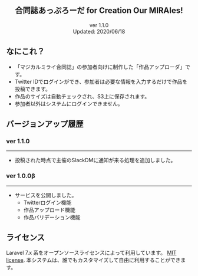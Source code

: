 <h2 align="center">合同誌あっぷろーだ for Creation Our MIRAIes!</h2>

<p align="center">
ver 1.1.0<br>
Updated: 2020/06/18
</p>

## なにこれ？
- 「マジカルミライ合同誌」の参加者向けに制作した「作品アップローダ」です。
- Twitter IDでログインができ、参加者は必要な情報を入力するだけで作品を投稿できます。
- 作品のサイズは自動チェックされ、S3上に保存されます。
- 参加者以外はシステムにログインできません。

## バージョンアップ履歴
### ver 1.1.0
***
- 投稿された時点で主催のSlackDMに通知が来る処理を追加しました。

### ver 1.0.0β
***
- サービスを公開しました。
    - Twitterログイン機能
    - 作品アップロード機能
    - 作品バリデーション機能



## ライセンス
Laravel 7.x 系をオープンソースライセンスによって利用しています。 [MIT license](https://opensource.org/licenses/MIT).
本システムは、誰でもカスタマイズして自由に利用することができます。

